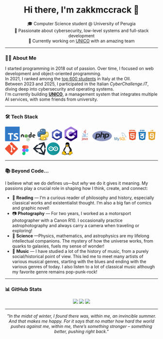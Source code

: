 <h1 align="center">Hi there, I'm zakkmccrack 📀</h1>

<p align="center">
  🎓 Computer Science student @ University of Perugia<br>
  🧠 Passionate about cybersecurity, low-level systems and full-stack development<br>
  💼 Currently working on <a href="https://theunico.it/">UNICO</a> with an amazing team<br>
</p>

---

### 👨‍💻 About Me

I started programming in 2018 out of passion. Over time, I focused on web development and object-oriented programming.  
In 2021, I ranked among the <a href="https://www.olimpiadi-informatica.it/oldsite/202/classifica-generale-territoriale-2022.xlsx" target="_blank">top 600 students</a> in Italy at the OII.  
Between 2023 and 2025, I participated in the Italian *CyberChallenge.IT*, diving deep into cybersecurity and operating systems.  
I'm currently building <a href="https://theunico.it/" target="_blank">**UNICO**</a>, a management system that integrates multiple AI services, with some friends from university.

---

### 🛠️ Tech Stack

<p align="left">
  <img src="https://github.com/ID0x6e656d6f/ID0x6e656d6f/blob/main/Typescript.png?raw=true" width="48"/>
  <img src="https://github.com/ID0x6e656d6f/ID0x6e656d6f/blob/main/Node.js_logo.png" width="48"/>
  <img src="https://github.com/ID0x6e656d6f/ID0x6e656d6f/blob/main/Python.svg.png" width="42"/>
  <img src="https://github.com/ID0x6e656d6f/ID0x6e656d6f/blob/main/c-programming.png" width="42"/>
  <img src="https://github.com/ID0x6e656d6f/ID0x6e656d6f/blob/main/c-sharp-c-icon-912x1024-j3yidw37.png" width="42"/>
  <img src="https://github.com/ID0x6e656d6f/ID0x6e656d6f/blob/main/java-logo-1.png" width="42"/>
  <img src="https://github.com/ID0x6e656d6f/ID0x6e656d6f/blob/main/php-1-logo-png-transparent.png" width="64"/>
  <img src="https://github.com/ID0x6e656d6f/ID0x6e656d6f/blob/main/MySQL-Logo.png?raw=true" width="48"/>
  <img src="https://github.com/ID0x6e656d6f/ID0x6e656d6f/blob/main/png-clipart-html-js-and-css-logo-cascading-style-sheets-javascript-html-css3-jquery-logo-miscellaneous-text.png" width="88"/>
  <img src="https://github.com/ID0x6e656d6f/ID0x6e656d6f/blob/main/Git-Icon-1788C.png" width="42"/>
  <img src="https://github.com/ID0x6e656d6f/ID0x6e656d6f/blob/main/Figma-1-logo.png" width="42"/>
  <img src="https://github.com/ID0x6e656d6f/ID0x6e656d6f/blob/main/unity-logo-988A22E703-seeklogo.com.png" width="42"/>
  <img src="https://github.com/ID0x6e656d6f/ID0x6e656d6f/blob/main/arduino-logo-1.png" width="42"/>
  <img src="https://github.com/ID0x6e656d6f/ID0x6e656d6f/blob/main/free-linux-logo-icon-download-in-svg-png-gif-file-formats--technology-social-media-company-vol-4-pack-logos-icons-2944967.webp" width="42"/>
</p>

---

### 📚 Beyond Code...
I believe what we do defines us—but *why* we do it gives it meaning. My passions play a crucial role in shaping how I think, create, and connect:
- 📖 **Reading** — I’m a curious reader of philosophy and history, especially classical works and existentialist thought. I’m also a big fan of comics and graphic novel!
- 📷 **Photography** — For two years, I worked as a motorsport photographer with a Canon R10. I occasionally practice astrophotography and always carry a camera when traveling or exploring!
- 🌌 **Science** —Physics, mathematics, and astrophysics are my lifelong intellectual companions. The mystery of how the universe works, from quarks to galaxies, fuels my sense of wonder!
- 🎵 **Music** — I have studied a lot of the history of music, from a purely social/historical point of view. This led me to meet many artists of various musical genres, starting with the blues and ending with the various genres of today. I also listen to a lot of classical music although my favorite genre remains pop-punk-rock!

---

### 📊 GitHub Stats

<p align="center">
  <img src="https://github-readme-stats.vercel.app/api?username=ID0x6e656d6f&hide_rank=true&show_icons=true&theme=tokyonight" height="180"/>
  <img src="https://github-readme-stats.vercel.app/api/top-langs/?username=ID0x6e656d6f&langs_count=6&layout=compact&theme=tokyonight" height="180"/>
  <img src="https://streak-stats.demolab.com/?user=ID0x6e656d6f&theme=dark" height="180">
</p>

---

<p align="center">
  <em>"In the midst of winter, I found there was, within me, an invincible summer. And that makes me happy. For it says that no matter how hard the world pushes against me, within me, there’s something stronger – something better, pushing right back."</em>
</p>

